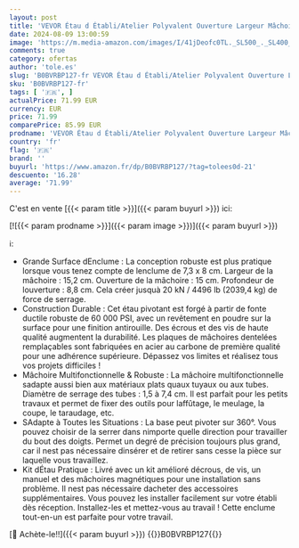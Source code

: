 ```yaml
---
layout: post
title: 'VEVOR Étau d Établi/Atelier Polyvalent Ouverture Largeur Mâchoire 15 2 cm avec Enclume Fonte Ductile 7 3x8 cm Base Pivotante 360° avec Boulons pour Perçage Coupe Serrage Tuyaux'
date: 2024-08-09 13:00:59
image: 'https://m.media-amazon.com/images/I/41jDeofc0TL._SL500_._SL400_.jpg'
comments: true
category: ofertas
author: 'tole.es'
slug: 'B0BVRBP127-fr VEVOR Étau d Établi/Atelier Polyvalent Ouverture Largeur...'
sku: 'B0BVRBP127-fr'
tags: [ '🇫🇷', ]
actualPrice: 71.99 EUR
currency: EUR
price: 71.99
comparePrice: 85.99 EUR
prodname: 'VEVOR Étau d Établi/Atelier Polyvalent Ouverture Largeur Mâchoire 15 2 cm avec Enclume Fonte Ductile 7 3x8 cm Base Pivotante 360° avec Boulons pour Perçage Coupe Serrage Tuyaux'
country: 'fr'
flag: '🇫🇷'
brand: ''
buyurl: 'https://www.amazon.fr/dp/B0BVRBP127/?tag=tolees0d-21'
descuento: '16.28'
average: '71.99'
---
```


C'est en vente [{{< param title >}}]({{< param buyurl >}}) ici:

[![{{< param prodname >}}]({{< param image >}})]({{< param buyurl >}})

ℹ️:

- Grande Surface dEnclume : La conception robuste est plus pratique lorsque vous tenez compte de lenclume de 7,3 x 8 cm. Largeur de la mâchoire : 15,2 cm. Ouverture de la mâchoire : 15 cm. Profondeur de louverture : 8,8 cm. Cela créer jusquà 20 kN / 4496 lb (2039,4 kg) de force de serrage.
- Construction Durable : Cet étau pivotant est forgé à partir de fonte ductile robuste de 60 000 PSI, avec un revêtement en poudre sur la surface pour une finition antirouille. Des écrous et des vis de haute qualité augmentent la durabilité. Les plaques de mâchoires dentelées remplaçables sont fabriquées en acier au carbone de première qualité pour une adhérence supérieure. Dépassez vos limites et réalisez tous vos projets difficiles !
- Mâchoire Multifonctionnelle & Robuste : La mâchoire multifonctionnelle sadapte aussi bien aux matériaux plats quaux tuyaux ou aux tubes. Diamètre de serrage des tubes : 1,5 à 7,4 cm. Il est parfait pour les petits travaux et permet de fixer des outils pour laffûtage, le meulage, la coupe, le taraudage, etc.
- SAdapte à Toutes les Situations : La base peut pivoter sur 360°. Vous pouvez choisir de la serrer dans nimporte quelle direction pour travailler du bout des doigts. Permet un degré de précision toujours plus grand, car il nest pas nécessaire dinsérer et de retirer sans cesse la pièce sur laquelle vous travaillez.
- Kit dÉtau Pratique : Livré avec un kit amélioré décrous, de vis, un manuel et des mâchoires magnétiques pour une installation sans problème. Il nest pas nécessaire dacheter des accessoires supplémentaires. Vous pouvez les installer facilement sur votre établi dès réception. Installez-les et mettez-vous au travail ! Cette enclume tout-en-un est parfaite pour votre travail.

[🛒 Achète-le!!]({{< param buyurl >}})
{{<world>}}B0BVRBP127{{</world>}}
